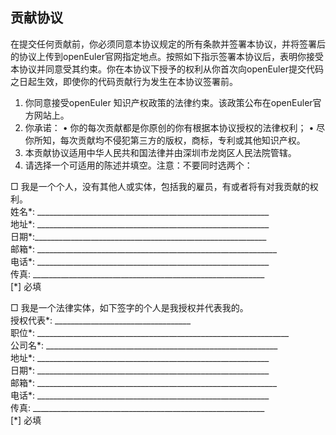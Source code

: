 
## 贡献协议

在提交任何贡献前，你必须同意本协议规定的所有条款并签署本协议，并将签署后的协议上传到openEuler官网指定地点。按照如下指示签署本协议后，表明你接受本协议并同意受其约束。你在本协议下授予的权利从你首次向openEuler提交代码之日起生效，即使你的代码贡献行为发生在本协议签署前。
1. 你同意接受openEuler 知识产权政策的法律约束。该政策公布在openEuler官方网站上。 
2. 你承诺：
• 你的每次贡献都是你原创的你有根据本协议授权的法律权利；
• 尽你所知，每次贡献均不侵犯第三方的版权，商标，专利或其他知识产权。 
3. 本贡献协议适用中华人民共和国法律并由深圳市龙岗区人民法院管辖。
4. 请选择一个可适用的陈述并填空。注意：不要同时选两个：

□ 我是一个个人，没有其他人或实体，包括我的雇员，有或者将有对我贡献的权利。     
姓名*: __________________________________________________________     
地址*: __________________________________________________________    
日期*:__________________________________________________________    
邮箱*:  ____________________________________________________________    
电话*: __________________________________________________________    
传真: __________________________________________________________                
[*] 必填
 
□ 我是一个法律实体，如下签字的个人是我授权并代表我的。     
授权代表*: __________________________________       
职位*:  _______________________________________________________________     
公司名*: __________________________________________________________    
地址*: __________________________________________________________     
日期*: __________________________________________________________    
邮箱*:  ____________________________________________________________     
电话*: __________________________________________________________    
传真: __________________________________________________________    
[*] 必填
